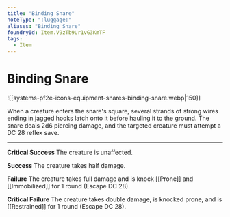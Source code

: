 ```yaml
---
title: "Binding Snare"
noteType: ":luggage:"
aliases: "Binding Snare"
foundryId: Item.V9zTb9Ur1vG3KmTF
tags:
  - Item
---
```


# Binding Snare
![[systems-pf2e-icons-equipment-snares-binding-snare.webp|150]]

When a creature enters the snare's square, several strands of strong wires ending in jagged hooks latch onto it before hauling it to the ground. The snare deals 2d6 piercing damage, and the targeted creature must attempt a DC 28 reflex save.

* * *

**Critical Success** The creature is unaffected.

**Success** The creature takes half damage.

**Failure** The creature takes full damage and is knock [[Prone]] and [[Immobilized]] for 1 round (Escape DC 28).

**Critical Failure** The creature takes double damage, is knocked prone, and is [[Restrained]] for 1 round (Escape DC 28).
